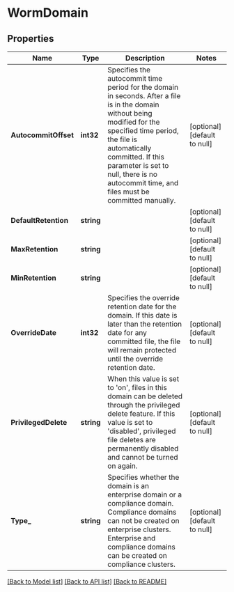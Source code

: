 # WormDomain

## Properties
Name | Type | Description | Notes
------------ | ------------- | ------------- | -------------
**AutocommitOffset** | **int32** | Specifies the autocommit time period for the domain in seconds.  After a file is in the domain without being modified for the specified time period, the file is automatically committed. If this parameter is set to null, there is no autocommit time, and files must be committed manually. | [optional] [default to null]
**DefaultRetention** | **string** |  | [optional] [default to null]
**MaxRetention** | **string** |  | [optional] [default to null]
**MinRetention** | **string** |  | [optional] [default to null]
**OverrideDate** | **int32** | Specifies the override retention date for the domain. If this date is later than the retention date for any committed file, the file will remain protected until the override retention date. | [optional] [default to null]
**PrivilegedDelete** | **string** | When this value is set to &#39;on&#39;, files in this domain can be deleted through the privileged delete feature. If this value is set to &#39;disabled&#39;, privileged file deletes are permanently disabled and cannot be turned on again. | [optional] [default to null]
**Type_** | **string** | Specifies whether the domain is an enterprise domain or a compliance domain. Compliance domains can not be created on enterprise clusters. Enterprise and compliance domains can be created on compliance clusters. | [optional] [default to null]

[[Back to Model list]](../README.md#documentation-for-models) [[Back to API list]](../README.md#documentation-for-api-endpoints) [[Back to README]](../README.md)


